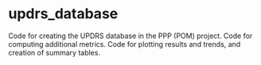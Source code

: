 # updrs_database
Code for creating the UPDRS database in the PPP (POM) project.  Code for computing additional metrics. Code for plotting results and trends, and creation of summary tables.
